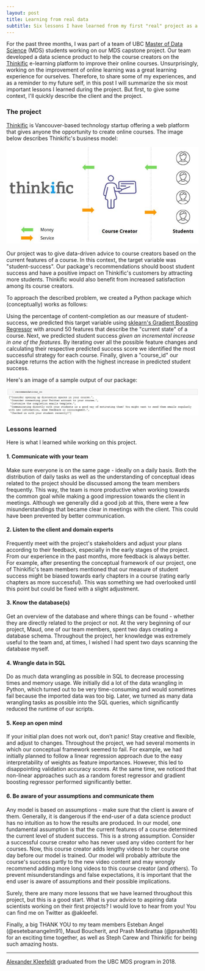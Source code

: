 ```yaml
---
layout: post
title: Learning from real data
subtitle: Six lessons I have learned from my first "real" project as a data scientist
---
```


For the past three months, I was part of a team of UBC [Master of Data Science](https://ubc-mds.github.io/) (MDS) students working on our MDS capstone project. Our team developed a data science product to help the course creators on the [Thinkific](thinkific.com) e-learning platform to improve their online courses. Unsurprisingly, working on the improvement of online learning was a great learning experience for ourselves. Therefore, to share some of my experiences, and as a reminder to my future self, in this post I will summarize the six most important lessons I learned during the project. But first, to give some context, I'll quickly describe the client and the project.

### The project

[Thinkific](thinkific.com) is Vancouver-based technology startup offering a web platform that gives anyone the opportunity to create online courses. The image below describes Thinkific's business model:

![business model](../assets/images/blog/business_model.JPG)

Our project was to give data-driven advice to course creators based on the current features of a course. In this context, the target variable was "student-success". Our package's recommendations should boost student success and have a positive impact on Thinkific's customers by attracting more students. Thinkific would also benefit from increased satisfaction among its course creators.

To approach the described problem, we created a Python package which (conceptually) works as follows:

Using the percentage of content-completion as our measure of student-success, we predicted this target variable using [sklearn's Gradient Boosting Regressor](http://scikit-learn.org/stable/modules/generated/sklearn.ensemble.GradientBoostingRegressor.html) with around 50 features that describe the "current state" of a course. Next, we predicted student success *given an incremental increase in one of the features*. By iterating over all the possible feature changes and calculating their respective predicted success score we identified the most successful strategy for each course. Finally, given a "course_id" our package returns the action with the highest increase in predicted student success.

Here's an image of a sample output of our package:

![recommendations_co](../assets/images/blog/recommendations_co.JPG)

### Lessons learned

Here is what I learned while working on this project. 

#### 1. Communicate with your team

Make sure everyone is on the same page - ideally on a daily basis. Both the distribution of daily tasks as well as the understanding of conceptual ideas related to the project should be discussed among the team members frequently. This way, the team is more productive when working towards the common goal while making a good impression towards the client in meetings. Although we generally did a good job at this, there were a few misunderstandings that became clear in meetings with the client. This could have been prevented by better communication.

#### 2. Listen to the client and domain experts

Frequently meet with the project's stakeholders and adjust your plans according to their feedback, especially in the early stages of the project. From our experience in the past months, more feedback is always better. For example, after presenting the conceptual framework of our project, one of Thinkific's team members mentioned that our measure of student success might be biased towards early chapters in a course (rating early chapters as more successful). This was something we had overlooked until this point but could be fixed with a slight adjustment.   

#### 3. Know the database(s)

Get an overview of the database and where things can be found - whether they are directly related to the project or not. At the very beginning of our project, Maud, one of our team members, spent two days creating a database schema. Throughout the project, her knowledge was extremely useful to the team and, at times, I wished I had spent two days scanning the database myself.

#### 4. Wrangle data in SQL

Do as much data wrangling as possible in SQL to decrease processing times and memory usage. We initially did a lot of the data wrangling in Python, which turned out to be very time-consuming and would sometimes fail because the imported data was too big. Later, we turned as many data wrangling tasks as possible into the SQL queries, which significantly reduced the runtime of our scripts.

#### 5. Keep an open mind

If your initial plan does not work out, don't panic! Stay creative and flexible, and adjust to changes. Throughout the  project, we had several moments in which our conceptual framework seemed to fail. For example, we had initially planned to follow a linear regression approach due to the easy interpretability of weights as feature importances. However, this led to disappointing validation accuracy scores. At the same time, we noticed that non-linear approaches such as a random forest regressor and gradient boosting regressor performed significantly better. 

#### 6. Be aware of your assumptions and communicate them

Any model is based on assumptions - make sure that the client is aware of them. Generally, it is dangerous if the end-user of a data science product has no intuition as to how the results are produced. In our model, one fundamental assumption is that the current features of a course determined the current level of student success. This is a strong assumption. Consider a successful course creator who has never used any video content for her courses. Now, this course creator adds lengthy videos to her course one day before our model is trained. Our model will probably attribute the course's success partly to the new video content and may wrongly recommend adding more long videos to this course creator (and others). To prevent misunderstandings and false expectations, it is important that the end user is aware of  assumptions and their possible implications.


Surely, there are many more lessons that we have learned throughout this project, but this is a good start. What is your advice to aspiring data scientists working on their first projects? I would love to hear from you! You can find me on Twitter as @akleefel.

Finally, a big THANK YOU to my team members Esteban Angel (@esetebanangelm91), Maud Boucherit, and Prash Medirattaa (@prashm16) for an exciting time together, as well as Steph Carew and Thinkific for being such amazing hosts.

---------

[Alexander Kleefeldt](https://akleefel.com/) graduated from the UBC MDS program in 2018.
